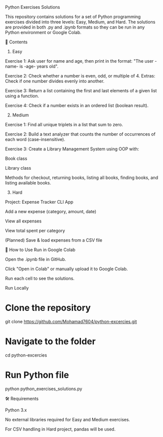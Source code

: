 Python Exercises Solutions

This repository contains solutions for a set of Python programming exercises divided into three levels: Easy, Medium, and Hard.
The solutions are provided in both .py and .ipynb formats so they can be run in any Python environment or Google Colab.

📂 Contents
1. Easy

Exercise 1:
Ask user for name and age, then print in the format:
"The user -name- is -age- years old".

Exercise 2:
Check whether a number is even, odd, or multiple of 4.
Extras: Check if one number divides evenly into another.

Exercise 3:
Return a list containing the first and last elements of a given list using a function.

Exercise 4:
Check if a number exists in an ordered list (boolean result).

2. Medium

Exercise 1:
Find all unique triplets in a list that sum to zero.

Exercise 2:
Build a text analyzer that counts the number of occurrences of each word (case-insensitive).

Exercise 3:
Create a Library Management System using OOP with:

Book class

Library class

Methods for checkout, returning books, listing all books, finding books, and listing available books.

3. Hard

Project: Expense Tracker CLI App

Add a new expense (category, amount, date)

View all expenses

View total spent per category

(Planned) Save & load expenses from a CSV file

🚀 How to Use
Run in Google Colab

Open the .ipynb file in GitHub.

Click "Open in Colab" or manually upload it to Google Colab.

Run each cell to see the solutions.

Run Locally
# Clone the repository
git clone https://github.com/Mohamad7604/python-excercies.git

# Navigate to the folder
cd python-excercies

# Run Python file
python python_exercises_solutions.py

🛠 Requirements

Python 3.x

No external libraries required for Easy and Medium exercises.

For CSV handling in Hard project, pandas will be used.
